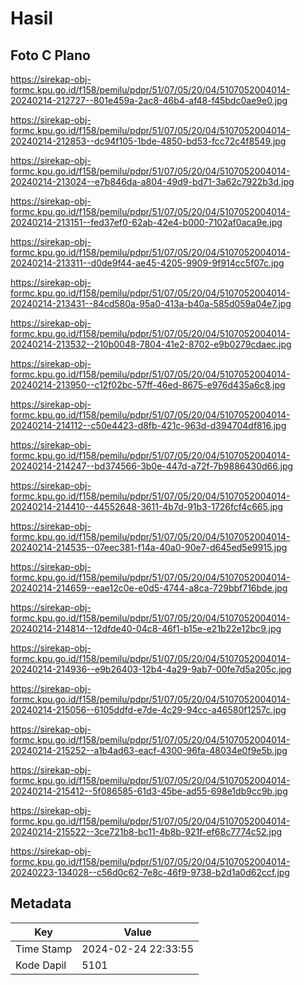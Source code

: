 # Hasil

## Foto C Plano

https://sirekap-obj-formc.kpu.go.id/f158/pemilu/pdpr/51/07/05/20/04/5107052004014-20240214-212727--801e459a-2ac8-46b4-af48-f45bdc0ae9e0.jpg

https://sirekap-obj-formc.kpu.go.id/f158/pemilu/pdpr/51/07/05/20/04/5107052004014-20240214-212853--dc94f105-1bde-4850-bd53-fcc72c4f8549.jpg

https://sirekap-obj-formc.kpu.go.id/f158/pemilu/pdpr/51/07/05/20/04/5107052004014-20240214-213024--e7b846da-a804-49d9-bd71-3a62c7922b3d.jpg

https://sirekap-obj-formc.kpu.go.id/f158/pemilu/pdpr/51/07/05/20/04/5107052004014-20240214-213151--fed37ef0-62ab-42e4-b000-7102af0aca9e.jpg

https://sirekap-obj-formc.kpu.go.id/f158/pemilu/pdpr/51/07/05/20/04/5107052004014-20240214-213311--d0de9f44-ae45-4205-9909-9f914cc5f07c.jpg

https://sirekap-obj-formc.kpu.go.id/f158/pemilu/pdpr/51/07/05/20/04/5107052004014-20240214-213431--84cd580a-95a0-413a-b40a-585d059a04e7.jpg

https://sirekap-obj-formc.kpu.go.id/f158/pemilu/pdpr/51/07/05/20/04/5107052004014-20240214-213532--210b0048-7804-41e2-8702-e9b0279cdaec.jpg

https://sirekap-obj-formc.kpu.go.id/f158/pemilu/pdpr/51/07/05/20/04/5107052004014-20240214-213950--c12f02bc-57ff-46ed-8675-e976d435a6c8.jpg

https://sirekap-obj-formc.kpu.go.id/f158/pemilu/pdpr/51/07/05/20/04/5107052004014-20240214-214112--c50e4423-d8fb-421c-963d-d394704df816.jpg

https://sirekap-obj-formc.kpu.go.id/f158/pemilu/pdpr/51/07/05/20/04/5107052004014-20240214-214247--bd374566-3b0e-447d-a72f-7b9886430d66.jpg

https://sirekap-obj-formc.kpu.go.id/f158/pemilu/pdpr/51/07/05/20/04/5107052004014-20240214-214410--44552648-3611-4b7d-91b3-1726fcf4c665.jpg

https://sirekap-obj-formc.kpu.go.id/f158/pemilu/pdpr/51/07/05/20/04/5107052004014-20240214-214535--07eec381-f14a-40a0-90e7-d645ed5e9915.jpg

https://sirekap-obj-formc.kpu.go.id/f158/pemilu/pdpr/51/07/05/20/04/5107052004014-20240214-214659--eae12c0e-e0d5-4744-a8ca-729bbf716bde.jpg

https://sirekap-obj-formc.kpu.go.id/f158/pemilu/pdpr/51/07/05/20/04/5107052004014-20240214-214814--12dfde40-04c8-46f1-b15e-e21b22e12bc9.jpg

https://sirekap-obj-formc.kpu.go.id/f158/pemilu/pdpr/51/07/05/20/04/5107052004014-20240214-214936--e9b26403-12b4-4a29-9ab7-00fe7d5a205c.jpg

https://sirekap-obj-formc.kpu.go.id/f158/pemilu/pdpr/51/07/05/20/04/5107052004014-20240214-215056--6105ddfd-e7de-4c29-94cc-a46580f1257c.jpg

https://sirekap-obj-formc.kpu.go.id/f158/pemilu/pdpr/51/07/05/20/04/5107052004014-20240214-215252--a1b4ad63-eacf-4300-96fa-48034e0f9e5b.jpg

https://sirekap-obj-formc.kpu.go.id/f158/pemilu/pdpr/51/07/05/20/04/5107052004014-20240214-215412--5f086585-61d3-45be-ad55-698e1db9cc9b.jpg

https://sirekap-obj-formc.kpu.go.id/f158/pemilu/pdpr/51/07/05/20/04/5107052004014-20240214-215522--3ce721b8-bc11-4b8b-921f-ef68c7774c52.jpg

https://sirekap-obj-formc.kpu.go.id/f158/pemilu/pdpr/51/07/05/20/04/5107052004014-20240223-134028--c56d0c62-7e8c-46f9-9738-b2d1a0d62ccf.jpg


## Metadata

| Key        | Value               |
| ---------- | ------------------- |
| Time Stamp | 2024-02-24 22:33:55 |
| Kode Dapil | 5101                |



